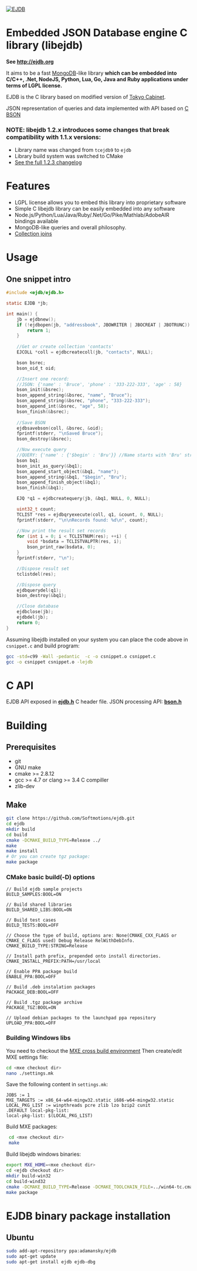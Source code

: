 [![EJDB](https://raw.github.com/Softmotions/ejdb-pub/master/misc/ejdblogo3.png)](http://ejdb.org)

Embedded JSON Database engine C library (libejdb)
=================================================

**See http://ejdb.org**

It aims to be a fast [MongoDB](http://mongodb.org)-like library 
**which can be embedded into C/C++, .Net, NodeJS, Python, Lua, Go, Java 
and Ruby applications under terms of LGPL license.**

EJDB is the C library based on modified 
version of [Tokyo Cabinet](http://fallabs.com/tokyocabinet/).

JSON representation of queries and data implemented with API based on 
[C BSON](https://github.com/mongodb/mongo-c-driver/tree/master/src/) 
     
     
### NOTE: libejdb 1.2.x introduces some changes that break compatibility with 1.1.x versions:
* Library name was changed from `tcejdb9` to `ejdb`
* Library build system was switched to CMake 
* [See the full 1.2.3 changelog](https://github.com/Softmotions/ejdb/blob/master/Changelog)


Features
========
* LGPL license allows you to embed this library into proprietary software
* Simple C libejdb library can be easily embedded into any software
* Node.js/Python/Lua/Java/Ruby/.Net/Go/Pike/Mathlab/AdobeAIR bindings available
* MongoDB-like queries and overall philosophy.
* [Collection joins](https://github.com/Softmotions/ejdb/wiki/Collection-joins)

Usage
=====

One snippet intro
-----------------------------------

```C
#include <ejdb/ejdb.h>

static EJDB *jb;

int main() {
    jb = ejdbnew();
    if (!ejdbopen(jb, "addressbook", JBOWRITER | JBOCREAT | JBOTRUNC)) {
        return 1;
    }
    
    //Get or create collection 'contacts'
    EJCOLL *coll = ejdbcreatecoll(jb, "contacts", NULL);

    bson bsrec;
    bson_oid_t oid;

    //Insert one record:
    //JSON: {'name' : 'Bruce', 'phone' : '333-222-333', 'age' : 58}
    bson_init(&bsrec);
    bson_append_string(&bsrec, "name", "Bruce");
    bson_append_string(&bsrec, "phone", "333-222-333");
    bson_append_int(&bsrec, "age", 58);
    bson_finish(&bsrec);
    
    //Save BSON
    ejdbsavebson(coll, &bsrec, &oid);
    fprintf(stderr, "\nSaved Bruce");
    bson_destroy(&bsrec);

    //Now execute query
    //QUERY: {'name' : {'$begin' : 'Bru'}} //Name starts with 'Bru' string
    bson bq1;
    bson_init_as_query(&bq1);
    bson_append_start_object(&bq1, "name");
    bson_append_string(&bq1, "$begin", "Bru");
    bson_append_finish_object(&bq1);
    bson_finish(&bq1);

    EJQ *q1 = ejdbcreatequery(jb, &bq1, NULL, 0, NULL);

    uint32_t count;
    TCLIST *res = ejdbqryexecute(coll, q1, &count, 0, NULL);
    fprintf(stderr, "\n\nRecords found: %d\n", count);

    //Now print the result set records
    for (int i = 0; i < TCLISTNUM(res); ++i) {
        void *bsdata = TCLISTVALPTR(res, i);
        bson_print_raw(bsdata, 0);
    }
    fprintf(stderr, "\n");

    //Dispose result set
    tclistdel(res);

    //Dispose query
    ejdbquerydel(q1);
    bson_destroy(&bq1);

    //Close database
    ejdbclose(jb);
    ejdbdel(jb);
    return 0;
}
```

Assuming libejdb installed on your system you can place the code above in `csnippet.c` and build program:

```sh
gcc -std=c99 -Wall -pedantic  -c -o csnippet.o csnippet.c
gcc -o csnippet csnippet.o -lejdb
```
     
C API
=====

EJDB API exposed in **[ejdb.h](https://github.com/Softmotions/ejdb/blob/master/src/ejdb/ejdb.h)** C header file.
JSON processing API: **[bson.h](https://github.com/Softmotions/ejdb/blob/master/src/bson/bson.h)**


Building
========

Prerequisites
-------------

 * git  
 * GNU make 
 * cmake >= 2.8.12
 * gcc >= 4.7 or clang >= 3.4 C compiller
 * zlib-dev 
 
Make
----

```sh
git clone https://github.com/Softmotions/ejdb.git
cd ejdb
mkdir build
cd build
cmake -DCMAKE_BUILD_TYPE=Release ../
make 
make install
# Or you can create tgz package:
make package
```

### CMake basic build(-D) options

```
// Build ejdb sample projects
BUILD_SAMPLES:BOOL=ON

// Build shared libraries
BUILD_SHARED_LIBS:BOOL=ON

// Build test cases
BUILD_TESTS:BOOL=OFF

// Choose the type of build, options are: None(CMAKE_CXX_FLAGS or CMAKE_C_FLAGS used) Debug Release RelWithDebInfo.
CMAKE_BUILD_TYPE:STRING=Release

// Install path prefix, prepended onto install directories.
CMAKE_INSTALL_PREFIX:PATH=/usr/local

// Enable PPA package build
ENABLE_PPA:BOOL=OFF

// Build .deb instalation packages
PACKAGE_DEB:BOOL=OFF

// Build .tgz package archive
PACKAGE_TGZ:BOOL=ON

// Upload debian packages to the launchpad ppa repository
UPLOAD_PPA:BOOL=OFF
```

### Building Windows libs

You need to checkout the [MXE cross build environment](http://mxe.cc)
Then create/edit MXE settings file:

```sh
cd <mxe checkout dir>
nano ./settings.mk
```

Save the following content in `settings.mk`:

```
JOBS := 1
MXE_TARGETS := x86_64-w64-mingw32.static i686-w64-mingw32.static
LOCAL_PKG_LIST := winpthreads pcre zlib lzo bzip2 cunit
.DEFAULT local-pkg-list:
local-pkg-list: $(LOCAL_PKG_LIST)
```

Build MXE packages:

```sh
 cd <mxe checkout dir>
 make
```

Build libejdb windows binaries:

```sh
export MXE_HOME=<mxe checkout dir>
cd <ejdb checkout dir>
mkdir build-win32
cd build-wind32
cmake -DCMAKE_BUILD_TYPE=Release -DCMAKE_TOOLCHAIN_FILE=../win64-tc.cmake ..
make package
```

EJDB binary package installation
===================================
     
Ubuntu
------

```sh
sudo add-apt-repository ppa:adamansky/ejdb
sudo apt-get update
sudo apt-get install ejdb ejdb-dbg
``` 
